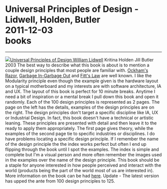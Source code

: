# Universal Principles of Design - Lidwell, Holden, Butler<br>2011-12-03<br>books<br>
---
[![](http://ronjohnsonconsulting.com/wp-content/uploads/2011/12/41nQFR-252BFSCL._SL500_PIsitb-sticker-arrow-big-252CTopRight-252C35-252C-73_OU01_SS100_.jpg)](http://ronjohnsonconsulting.com/wp-content/uploads/2011/12/41nQFR-252BFSCL._SL500_PIsitb-sticker-arrow-big-252CTopRight-252C35-252C-73_OU01_SS100_.jpg)[Universal Principles of Design ](http://www.amazon.com/Universal-Principles-Design-William-Lidwell/dp/1592530079/ref=sr_1_2?s=books&ie=UTF8&qid=1322930006&sr=1-2) [William Lidwell](http://www.amazon.com/William-Lidwell/e/B001HP93DM/ref=sr_ntt_srch_lnk_1?qid=1322930006&sr=1-1) Kritina Holden Jill Butler 2003 The best way to describe what this book is about is to mention a couple design principles that most people are familiar with. [Ockham's Razor](http://en.wikipedia.org/wiki/Occam's_razor), [Garbage In-Garbage Out](http://en.wikipedia.org/wiki/Garbage_in,_garbage_out) and [Fitt's Law](http://en.wikipedia.org/wiki/Fitts's_law) are well known. I like the Modularity principle even though the example given is the hardware layout on a typical motherboard and my interests are with software architecture, IA and UX. The layout of this book is perfect for 10 minute breaks. Anytime I need a bit of inspiration or a mental break I pull down this book and open it randomly. Each of the 100 design principles is represented as 2 pages. The page on the left has the details, examples of the design principles are on the right. The design principles don't target a specific discipline like IA, UX or Industrial Design. In fact, this book doesn't have a technical or artistic leaning. These principles are presented with detail and then leave it to the ready to apply them appropriately. The first page gives theory, while the examples of the second page tie to specific industries or disciplines. I do have problems locating a specific design principle. If I remember the name of the design principle the the index works perfect but often I end up flipping through the book until I spot the examples. The index is simple and complete but I'm a visual person and more often remember the images used in the examples over the name of the design principle. This book should be a staple for anyone interested in how people perceived and interact with the world (products being the part of the world most of us are interested in). More information on the book can be had [here](http://stuffcreators.com/upod/). Update - The latest version has upped the ante from 100 design principles to 125.
